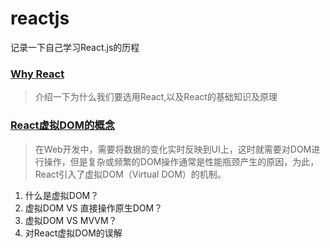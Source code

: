 # reactjs
记录一下自己学习React.js的历程

### [Why React](https://github.com/yxl2628/reactjs/blob/master/Why_React.md)
> 介绍一下为什么我们要选用React,以及React的基础知识及原理

### [React虚拟DOM的概念](https://github.com/yxl2628/reactjs/blob/master/React_DOM.md)
> 在Web开发中，需要将数据的变化实时反映到UI上，这时就需要对DOM进行操作，但是复杂或频繁的DOM操作通常是性能瓶颈产生的原因，为此，React引入了虚拟DOM（Virtual DOM）的机制。
1. 什么是虚拟DOM？
2. 虚拟DOM VS 直接操作原生DOM？
3. 虚拟DOM VS MVVM？
4. 对React虚拟DOM的误解
